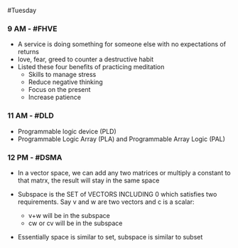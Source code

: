 #Tuesday 
### 9 AM - #FHVE 
- A service is doing something for someone else with no expectations of returns
- love, fear, greed to counter a destructive habit
- Listed these four benefits of practicing meditation
	- Skills to manage stress
	- Reduce negative thinking
	- Focus on the present
	- Increase patience

### 11 AM - #DLD 
- Programmable logic device (PLD)
- Programmable Logic Array (PLA) and Programmable Array Logic (PAL)
### 12 PM - #DSMA 
- In a vector space, we can add any two matrices or multiply a constant to that matrx, the result will stay in the same space
- Subspace is the SET of VECTORS INCLUDING 0 which satisfies two requirements. Say v and w are two vectors and c is a scalar:	
	- v+w will be in the subspace
	- cw or cv will be in the subspace

- Essentially space is similar to set, subspace is similar to subset

